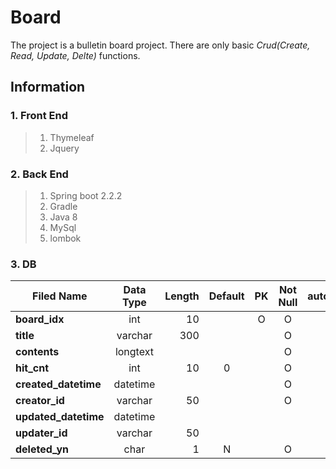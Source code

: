 # Board
The project is a bulletin board project. There are only basic _Crud(Create, Read, Update, Delte)_ functions.

## Information
### 1. Front End
 > 1. Thymeleaf
 > 2. Jquery

### 2. Back End
> 1. Spring boot 2.2.2
> 2. Gradle
> 3. Java 8
> 4. MySql
> 5. lombok

### 3. DB
|  <center>Filed Name</center> |  <center>Data Type</center> |  <center>Length</center> | <center>Default</center> | <center>PK</center> |  <center>Not Null</center> |  <center>auto_increment</center> |
|:--------|:--------:|--------:|:--------:|:--------:|:--------:|:--------:|
|**board_idx** | <center>int </center> |10 |  | O |O |O |
|**title** | <center>varchar</center> |300 | | | O| |
|**contents** | <center>longtext</center> | | | | O||
|**hit_cnt** | <center>int </center> |10 | 0| | O| |
|**created_datetime** | <center>datetime </center> | || | O| |
|**creator_id** | <center>varchar</center> |50 | | | O| |
|**updated_datetime** | <center>datetime </center> | | | | | |
|**updater_id** | <center>varchar </center> |50 | | | | |
|**deleted_yn** | <center>char</center> |1|N | | O||
